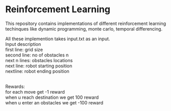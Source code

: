# Reinforcement Learning
This repository contains implementations of different reinforcement learning techinques like dynamic programming, monte carlo, temporal differencing.

All these implemention takes input.txt as an input.
<br/>Input description
<br/>first line: grid size
<br/>second line: no of obstacles n
<br/>next n lines: obstacles locations
<br/>next line: robot starting position
<br/>nextline: robot ending position

<br/>Rewards:
<br/>for each move get -1 reward
<br/>when u reach destination we get 100 reward
<br/>when u enter an obstacles we get -100 reward
